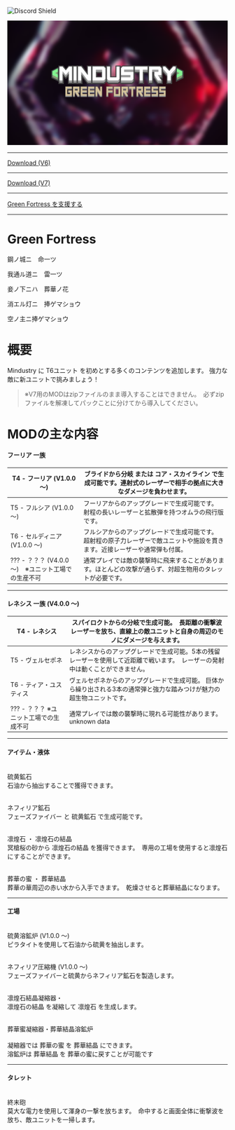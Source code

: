 ![Discord Shield](https://discordapp.com/api/guilds/903942734568632330/widget.png?style=shield)

<img src="https://raw.githubusercontent.com/Figseu-Technology/GreenFortress/main/SC/ICA47_20221111102002.png">

<hr size="3">

<a href="https://github.com/Figseu-Technology/GreenFortress/releases/download/V4.0.0/GreenFortress.zip">Download (V6)</a>

<hr size="3">

<a href="https://github.com/Figseu-Technology/GreenFortress/releases/download/V5.0.2BE/GreenFortress.Ver5.0.2BE.zip">Download (V7)</a>

<hr size="3">

<a href="https://ko-fi.com/udalice">Green Fortress を支援する</a>

<hr size="3">

# Green Fortress

鋼ノ城ニ　命一ツ

我通ル道ニ　雷一ツ

妾ノ下ニハ　葬華ノ花

消エル灯ニ　捧ゲマショウ

空ノ主ニ捧ゲマショウ
# 概要

Mindustry に T6ユニット を初めとする多くのコンテンツを追加します。
強力な敵に新ユニットで挑みましょう！

> ※V7用のMODはzipファイルのまま導入することはできません。　必ずzipファイルを解凍してパックことに分けてから導入してください。

# MODの主な内容

<h4>フーリア 一族</h4>

| T4 - フーリア (V1.0.0 〜) | ブライドから分岐 または コア・スカイライン で生成可能です。連射式のレーザーで相手の拠点に大きなダメージを負わせます。|
----|---- 
|T5 - フルシア (V1.0.0 〜) | フーリアからのアップグレードで生成可能です。　射程の長いレーザーと拡散弾を持つオムラの飛行版です。 |
|T6 - セルディニア (V1.0.0 〜) | フルシアからのアップグレードで生成可能です。　超射程の原子力レーザーで敵ユニットや施設を貫きます。近接レーザーや通常弾も付属。 |
|??? - ？？？ (V4.0.0 〜)　※ユニット工場での生産不可 |通常プレイでは敵の襲撃時に飛来することがあります。ほとんどの攻撃が通らず、対超生物用のタレットが必要です。 |

<hr size="3">

<h4>レネシス 一族 (V4.0.0 〜)</h4>

| T4 - レネシス | スパイロクトからの分岐で生成可能。　長距離の衝撃波レーザーを放ち、直線上の敵ユニットと自身の周辺のモノにダメージを与えます。 |
----|---- 
| T5 - ヴェルセポネ | レネシスからのアップグレードで生成可能。5本の残留レーザーを使用して近距離で戦います。　レーザーの発射中は動くことができません。 |
|T6 - ティア・ユスティス | ヴェルセポネからのアップグレードで生成可能。 巨体から繰り出される3本の通常弾と強力な踏みつけが魅力の超生物ユニットです。 |
|??? - ？？？ ※ユニット工場での生成不可 | 通常プレイでは敵の襲撃時に現れる可能性があります。　unknown data |

<hr size="3">

<h4>アイテム・液体</h4>

<br>硫黄鉱石</br>
石油から抽出することで獲得できます。

<br>ネフィリア鉱石</br>
フェーズファイバー と 硫黄鉱石 で生成可能です。

<br>凛煌石 ・ 凛煌石の結晶</br>
冥槍桜の砂から 凛煌石の結晶 を獲得できます。　専用の工場を使用すると凛煌石にすることができます。

<br>葬華の蜜 ・ 葬華結晶</br>
葬華の華周辺の赤い水から入手できます。　乾燥させると葬華結晶になります。

<hr size="3">

<h4>工場</h4>

<br>硫黄溶鉱炉 (V1.0.0 〜)</br>
ピラタイトを使用して石油から硫黄を抽出します。

<br>ネフィリア圧縮機 (V1.0.0 〜)</br>
フェーズファイバーと硫黄からネフィリア鉱石を製造します。

<br>凛煌石結晶凝縮器・</br>
凛煌石の結晶 を凝縮して 凛煌石 を生成します。

<br>葬華蜜凝縮器・葬華結晶溶鉱炉</br>
<br>凝縮器では 葬華の蜜 を 葬華結晶 にできます。</br>
溶鉱炉は 葬華結晶 を 葬華の蜜に戻すことが可能です

<hr size="3">

<h4>タレット</h4>

<br>終末砲</br>
莫大な電力を使用して渾身の一撃を放ちます。　命中すると画面全体に衝撃波を放ち、敵ユニットを一掃します。

